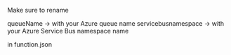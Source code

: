 Make sure to rename

queueName -> with your Azure queue name
servicebusnamespace -> with your Azure Service Bus namespace name

in function.json
